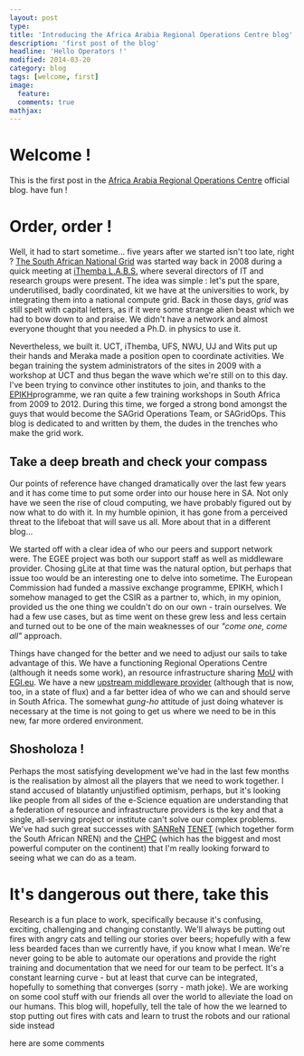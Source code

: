 ```yaml
---
layout: post
type:
title: 'Introducing the Africa Arabia Regional Operations Centre blog'
description: 'first post of the blog'
headline: 'Hello Operators !'
modified: 2014-03-20
category: blog
tags: [welcome, first]
image:
  feature:
  comments: true
mathjax:
---
```


# Welcome !

This is the first post in the [Africa Arabia Regional Operations Centre](https://roc.africa-grid.org) official blog. have fun !

# Order, order !

Well, it had to start sometime... five years after we started isn't too late, right ? [The South African National Grid](https://www.sagrid.ac.za/) was started way back in 2008 during a quick meeting at [iThemba L.A.B.S.](http://www.tlabs.ac.za/) where several directors of IT and research groups were present. The idea was simple : let's put the spare, underutilised, badly coordinated, kit we have at the universities to work, by integrating them into a national compute grid. Back in those days, *grid* was still spelt with capital letters, as if it were some strange alien beast which we had to bow down to and praise. We didn't have a network and almost everyone thought that you needed a Ph.D. in physics to use it.

Nevertheless, we built it. UCT, iThemba, UFS, NWU, UJ and Wits put up their hands and Meraka made a position open to coordinate activities. We began training the system administrators of the sites in 2009 with a workshop at UCT and thus began the wave which we're still on to this day. I've been trying to convince other institutes to join, and thanks to the [EPIKH](https://www.epikh.eu/)programme, we ran quite a few training workshops in South Africa from 2009 to 2012. During this time, we forged a strong bond amongst the guys that would become the SAGrid Operations Team, or SAGridOps. This blog is dedicated to and written by them, the dudes in the trenches who make the grid work.

## Take a deep breath and check your compass

Our points of reference have changed dramatically over the last few years and it has come time to put some order into our house here in SA. Not only have we seen the rise of cloud computing, we have probably figured out by now what to do with it. In my humble opinion, it has gone from a perceived threat to the lifeboat that will save us all. More about that in a different blog...

We started off with a clear idea of who our peers and support network were. The EGEE project was both our support staff as well as middleware provider. Chosing gLite at that time was the natural option, but perhaps that issue too would be an interesting one to delve into sometime. The European Commission had funded a massive exchange programme, EPIKH, which I somehow managed to get the CSIR as a partner to, which, in my opinion, provided us the one thing we couldn't do on our own - train ourselves. We had a few use cases, but as time went on these grew less and less certain and turned out to be one of the main weaknesses of our *"come one, come all"* approach.

Things have changed for the better and we need to adjust our sails to take advantage of this. We have a functioning Regional Operations Centre (although it needs some work), an resource infrastructure sharing [MoU](https://www.egi.eu/news-and-media/newsfeed/news_2013_0044.html) with [EGI.eu](http://www.egi.eu/). We have a new [upstream middleware provider](http://eu-emi.eu/) (although that is now, too, in a state of flux) and a far better idea of who we can and should serve in South Africa. The somewhat *gung-ho* attitude of just doing whatever is necessary at the time is not going to get us where we need to be in this new, far more ordered environment.

## Shosholoza !

Perhaps the most satisfying development we've had in the last few months is the realisation by almost all the players that we need to work together. I stand accused of blatantly unjustified optimism, perhaps, but it's looking like people from all sides of the e-Science equation are understanding that a federation of resource and infrastructure providers is the key and that a single, all-serving project or institute can't solve our complex problems. We've had such great successes with [SANReN](https://www.sanren.ac.za/) [TENET](https://www.tenet.ac.za/) (which together form the South African NREN) and the [CHPC](https://www.chpc.ac.za/) (which has the biggest and most powerful computer on the continent) that I'm really looking forward to seeing what we can do as a team.

# It's dangerous out there, take this

Research is a fun place to work, specifically because it's confusing, exciting, challenging and changing constantly. We'll always be putting out fires with angry cats and telling our stories over beers; hopefully with a few less bearded faces than we currently have, if you know what I mean. We're never going to be able to automate our operations and provide the right training and documentation that we need for our team to be perfect. It's a constant learning curve - but at least that curve can be integrated, hopefully to something that converges (sorry - math joke). We are working on some cool stuff with our friends all over the world to alleviate the load on our humans. This blog will, hopefully, tell the tale of how the we learned to stop putting out fires with cats and learn to trust the robots and our rational side instead

<div id="discourse-comments">here are some comments</div>

<script type="text/javascript">
  var discourseUrl = "http://discourse.sci-gaia.eu/",
      discourseEmbedUrl = '{{ site.url}}/{{ page.url }}';

  (function() {
    var d = document.createElement('script'); d.type = 'text/javascript'; d.async = true;
      d.src = discourseUrl + 'javascripts/embed.js';
    (document.getElementsByTagName('head')[0] || document.getElementsByTagName('body')[0]).appendChild(d);
  })();
</script>
